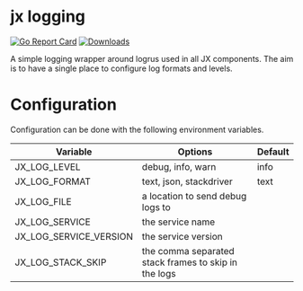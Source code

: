 # jx logging

[![Go Report Card](https://goreportcard.com/badge/github.com/jenkins-x/jx-logging)](https://goreportcard.com/report/github.com/jenkins-x/jx-logging)
[![Downloads](https://img.shields.io/github/downloads/jenkins-x/jx-logging/total.svg)](https://github.com/jenkins-x/jx-logging/releases)

A simple logging wrapper around logrus used in all JX components.  The aim is to have a single place to configure log formats and levels.

# Configuration

Configuration can be done with the following environment variables.

| Variable      | Options       | Default |
| ------------- | ------------- |---------|
| JX_LOG_LEVEL  | debug, info, warn | info |
| JX_LOG_FORMAT | text, json, stackdriver | text |
| JX_LOG_FILE    | a location to send debug logs to | |
| JX_LOG_SERVICE | the service name | |
| JX_LOG_SERVICE_VERSION | the service version | |
| JX_LOG_STACK_SKIP | the comma separated stack frames to skip in the logs | |

